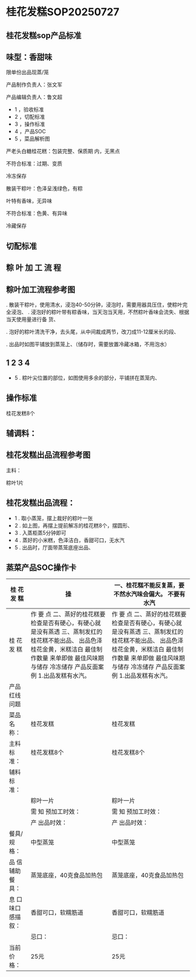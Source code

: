 # 桂花发糕SOP20250727

<!-- image -->

## 桂花发糕sop产品标准

## 味型：香甜味

限单份出品现蒸/笼

产品制作负责人：张文军

产品编辑负责人：鲁文超

<!-- image -->

- 1 ，验收标准
- 2 ，切配标准
- 3 ，操作标准
- 4 ，产品SOC
- 5 ，菜品解析图

<!-- image -->

<!-- image -->

严老头白糖桂花糕：包装完整、保质期 内，无黑点

不符合标准：过期、变质

冷冻保存

<!-- image -->

散装干粽叶：色泽呈浅绿色，有粽

叶特有香味，无异味

不符合标准：色黄、有异味

冷藏保存

## 切配标准

<!-- image -->

## 粽 叶 加 工 流 程

## 粽叶加工流程参考图

<!-- image -->

<!-- image -->

<!-- image -->

<!-- image -->

. 散装干粽叶，使用清水，浸泡40-50分钟，浸泡时，需要用器具压住，使粽叶完全浸泡、 . 浸泡好的粽叶带有粽香味，当天泡当天用，不然粽叶香味会流失、根据当天使用量进行备 货、

. 泡好的粽叶清洗干净，去头尾，从中间裁成两节，改刀成11-12厘米长的段、

. 出品时如图平铺放到蒸笼上、（储存时，需要放置冷藏冰箱，不用泡水）

## 1 2 3 4

- 5 . 粽叶尖位置的部位，如图使用多余的部分，平铺拼在蒸笼内、

## 操作标准

桂花发糕8个

## 辅调料：

## 桂花发糕出品流程参考图

<!-- image -->

主料：

粽叶1片

<!-- image -->

## 桂花发糕出品流程：

- 1 . 取小蒸笼，摆上裁好的粽叶一张
- 2 . 如上图，再摆上提前解冻的桂花糕8个，摆圆形、
- 3 . 入蒸柜蒸5分钟即可
- 4 . 蒸好的小米糕，色泽洁白，香甜可口，无水汽
- 5 . 出品时，厅面带蒸笼底座出品、

<!-- image -->

<!-- image -->

<!-- image -->

## 蒸菜产品SOC操作卡

| 桂 花 发 糕   | 操                                                                                                           | 一、桂花糕不能反复蒸，要不然水汽味会偏大。 不要有水汽                                                                                 |
|-----------|-------------------------------------------------------------------------------------------------------------|-------------------------------------------------------------------------------------------------------------|
| 桂 花 发 糕   | 作 要 点 二、蒸好的桂花糕要检查是否有硬心，有硬心就是没有蒸透 三、蒸制发红的桂花糕不能出品、 出品色泽 桂花金黄，米糕洁白 最佳制作数量 来单即做 最佳风味期与储存 冷冻储存 产品反面案例 1.出品发糕有水汽。 | 作 要 点 二、蒸好的桂花糕要检查是否有硬心，有硬心就是没有蒸透 三、蒸制发红的桂花糕不能出品、 出品色泽 桂花金黄，米糕洁白 最佳制作数量 来单即做 最佳风味期与储存 冷冻储存 产品反面案例 1.出品发糕有水汽。 |
| 产品红线问题    |                                                                                                             |                                                                                                             |
| 菜品名称：     | 桂花发糕                                                                                                        | 桂花发糕                                                                                                        |
| 主料标准：     | 桂花发糕8个                                                                                                      | 桂花发糕8个                                                                                                      |
| 辅料标准：     |                                                                                                             |                                                                                                             |
|           | 粽叶一片                                                                                                        | 粽叶一片                                                                                                        |
|           | 需 知 预加工时效：                                                                                                  | 需 知 预加工时效：                                                                                                  |
|           | 产 出品时效：                                                                                                     | 产 出品时效：                                                                                                     |
| 餐具/规格：    | 中型蒸笼                                                                                                        | 中型蒸笼                                                                                                        |
| 品 信 辅助餐具： | 蒸笼底座，40克食品加热包                                                                                               | 蒸笼底座，40克食品加热包                                                                                               |
| 息 口味口感描叙： | 香甜可口，软糯筋道                                                                                                   | 香甜可口，软糯筋道                                                                                                   |
|           | 忌口：                                                                                                         | 忌口：                                                                                                         |
| 当前价格：     | 25元                                                                                                         | 25元                                                                                                         |

<!-- image -->

<!-- image -->

<!-- image -->

<!-- image -->